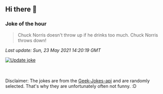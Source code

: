 ## Hi there 👋

### Joke of the hour
<!-- joke -->
>Chuck Norris doesn't throw up if he drinks too much. Chuck Norris throws down!
<!-- /joke -->

*Last update: Sun, 23 May 2021 14:20:19 GMT*

[![Update joke](https://github.com/nclskfm/nclskfm/actions/workflows/joke.yml/badge.svg)](https://github.com/nclskfm/nclskfm/actions/workflows/joke.yml)

<br><br>
Disclaimer: The jokes are from the [Geek-Jokes-api](https://github.com/sameerkumar18/geek-joke-api) and are randomly selected. That's why they are unfortunately often not funny. :D
